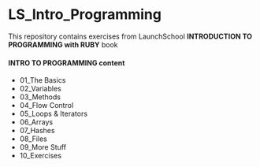 # LS_Intro_Programming

This repository contains exercises from LaunchSchool **INTRODUCTION TO PROGRAMMING with RUBY** book

#### INTRO TO PROGRAMMING content
* 01_The Basics
* 02_Variables
* 03_Methods
* 04_Flow Control
* 05_Loops & Iterators
* 06_Arrays
* 07_Hashes
* 08_Files
* 09_More Stuff
* 10_Exercises
